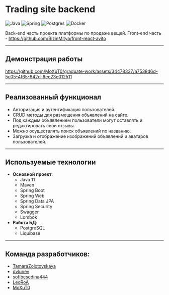 # Trading site backend

![Java](https://img.shields.io/badge/java-%23ED8B00.svg?style=for-the-badge&logo=openjdk&logoColor=white) ![Spring](https://img.shields.io/badge/spring-%236DB33F.svg?style=for-the-badge&logo=spring&logoColor=white) ![Postgres](https://img.shields.io/badge/postgres-%23316192.svg?style=for-the-badge&logo=postgresql&logoColor=white) ![Docker](https://img.shields.io/badge/docker-%230db7ed.svg?style=for-the-badge&logo=docker&logoColor=white)

Back-end часть проекта платформы по продаже вещей. Front-end часть - https://github.com/BizinMitya/front-react-avito

---

## Демонстрация работы

https://github.com/MoXuT0/graduate-work/assets/34478337/a7538d6d-5c05-4f65-842d-6ee23e012511

---

## Реализованный функционал

* Авторизация и аутентификация пользователей.
* CRUD методы для размещения объявлений на сайте.
* Под каждым объявлением пользователи могут оставлять и редактировать свои отзывы.
* Можно осуществлять поиск объявлений по названию.
* Загрузка и отображение изображений объявлений и аватаров пользователей.

---

## Используемые технологии 

* **Основной проект**:
    - Java 11
    - Maven
    - Spring Boot
    - Spring Web
    - Spring Data JPA
    - Spring Security
    - Swagger
    - Lombok
* **Работа БД**:
    - PostgreSQL
    - Liquibase

---

## Команда разработчиков: <br>
- [TamaraZolotovskaya](https://github.com/TamaraZolotovskaya)<br>
- [dvlunev](https://github.com/dvlunev)<br>
- [sofibesedina444](https://github.com/sofibesedina444)<br>
- [LeoRoA](https://github.com/LeoRoA)<br>
- [MoXuT0](https://github.com/MoXuT0)<br>
